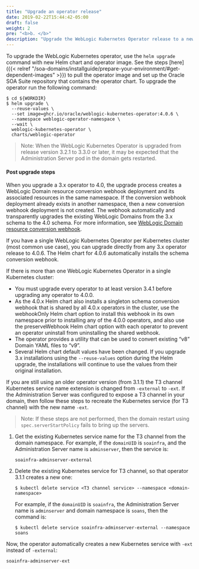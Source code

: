 ```yaml
---
title: "Upgrade an operator release"
date: 2019-02-22T15:44:42-05:00
draft: false
weight: 2
pre: "<b>b. </b>"
description: "Upgrade the WebLogic Kubernetes Operator release to a newer version."
---
```


To upgrade the WebLogic Kubernetes operator, use the `helm upgrade` command with new Helm chart and operator image. See the steps [here]({{< relref "/soa-domains/installguide/prepare-your-environment/#get-dependent-images" >}}) to pull the operator image and set up the Oracle SOA Suite repository that contains the operator chart. To upgrade the operator run the following command:

```
$ cd ${WORKDIR}
$ helm upgrade \
  --reuse-values \
  --set image=ghcr.io/oracle/weblogic-kubernetes-operator:4.0.6 \
  --namespace weblogic-operator-namespace \
  --wait \
  weblogic-kubernetes-operator \
  charts/weblogic-operator
```

> Note: When the WebLogic Kubernetes Operator is upgraded from release version 3.2.1 to 3.3.0 or later, it may be expected that the Administration Server pod in the domain gets restarted.

#### Post upgrade steps

When you upgrade a 3.x operator to 4.0, the upgrade process creates a WebLogic Domain resource conversion webhook deployment and its associated resources in the same namespace. If the conversion webhook deployment already exists in another namespace, then a new conversion webhook deployment is not created. The webhook automatically and transparently upgrades the existing WebLogic Domains from the 3.x schema to the 4.0 schema. For more information, see [WebLogic Domain resource conversion webhook](https://oracle.github.io/weblogic-kubernetes-operator/managing-operators/conversion-webhook/).

If you have a single WebLogic Kubernetes Operator per Kubernetes cluster (most common use case), you can upgrade directly from any 3.x operator release to 4.0.6. The Helm chart for 4.0.6 automatically installs the schema conversion webhook.

If there is more than one WebLogic Kubernetes Operator in a single Kubernetes cluster:

- You must upgrade every operator to at least version 3.4.1 before upgrading any operator to 4.0.0.
- As the 4.0.x Helm chart also installs a singleton schema conversion webhook that is shared by all 4.0.x operators in the cluster, use the webhookOnly Helm chart option to install this webhook in its own namespace prior to installing any of the 4.0.0 operators, and also use the preserveWebhook Helm chart option with each operator to prevent an operator uninstall from uninstalling the shared webhook.
- The operator provides a utility that can be used to convert existing “v8” Domain YAML files to “v9”.
- Several Helm chart default values have been changed. If you upgrade 3.x installations using the `--reuse-values` option during the Helm upgrade, the installations will continue to use the values from their original installation.

If you are still using an older operator version (from 3.1.1) the T3 channel Kubernetes service name extension is changed from `-external` to `-ext`. If the Administration Server was configured to expose a T3 channel in your domain, then follow these steps to recreate the Kubernetes service (for T3 channel) with the new name `-ext`.

> Note: If these steps are not performed, then the domain restart using `spec.serverStartPolicy` fails to bring up the servers.

1. Get the existing Kubernetes service name for the T3 channel from the domain namespace. For example, if the `domainUID` is `soainfra`, and the Administration Server name is `adminserver`, then the service is:

   ```
   soainfra-adminserver-external
   ```

1. Delete the existing Kubernetes service for T3 channel, so that operator 3.1.1 creates a new one:
   ```
   $ kubectl delete service <T3 channel service> --namespace <domain-namespace>
   ```
   For example, if the `domainUID` is `soainfra`, the Administration Server name is `adminserver` and domain namespace is `soans`, then the command is:
   ```
   $ kubectl delete service soainfra-adminserver-external --namespace soans
   ```
Now, the operator automatically creates a new Kubernetes service with `-ext` instead of `-external`:
   ```
   soainfra-adminserver-ext
   ```
